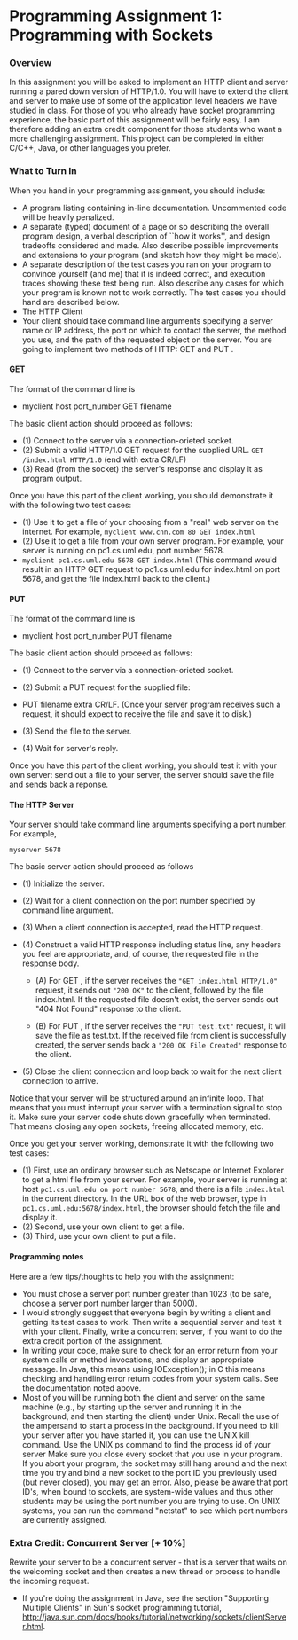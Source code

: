 # Programming Assignment 1: Programming with Sockets #

### Overview ###
In this assignment you will be asked to implement an HTTP client and server running a pared down version of HTTP/1.0. You will have to extend the client and server to make use of some of the application level headers we have studied in class. For those of you who already have socket programming experience, the basic part of this assignment will be fairly easy. I am therefore adding an extra credit component for those students who want a more challenging assignment. This project can be completed in either C/C++, Java, or other languages you prefer.
 

### What to Turn In ###
When you hand in your programming assignment, you should include:

- A program listing containing in-line documentation. Uncommented code will be heavily penalized.
- A separate (typed) document of a page or so describing the overall program design, a verbal description of ``how it works'', and design tradeoffs considered and made. Also describe possible improvements and extensions to your program (and sketch how they might be made).
- A separate description of the test cases you ran on your program to convince yourself (and me) that it is indeed correct, and execution traces showing these test being run.  Also describe any  cases for which your program is known not to work correctly.  The test cases  you should hand are described below.
- The HTTP Client
- Your client should take command line arguments specifying a server name or IP address, the port on which to contact the server, the method you use, and the path of the requested object on the server. You are going to implement two methods of HTTP: GET and PUT .

#### GET #### 
The format of the command line is
- myclient host port_number GET filename

The basic client action should proceed as follows:

- (1) Connect to the server via a connection-orieted socket.
- (2) Submit a valid HTTP/1.0 GET request for the supplied URL.  ```GET /index.html HTTP/1.0``` (end with extra CR/LF)
- (3) Read  (from the socket) the server's response and display it as program output.

Once you have this part of the client working, you should demonstrate it with the following two test cases:
- (1) Use it to get a file of your choosing from a "real" web server on the internet. For example, ```myclient www.cnn.com 80 GET index.html```
- (2) Use it to get a file from your own server program. For example, your server is running on pc1.cs.uml.edu, port number 5678.
- ```myclient pc1.cs.uml.edu 5678 GET index.html``` (This command would result in an HTTP GET request to pc1.cs.uml.edu for index.html on port 5678, and get the file index.html back to the client.)
  
#### PUT #### 

The format of the command line is
- myclient host port_number PUT filename

The basic client action should proceed as follows:

- (1) Connect to the server via a connection-orieted socket.
- (2) Submit a PUT request for the supplied file:
- PUT filename extra CR/LF. (Once your server program receives such a request, it should expect to receive the file and save it to disk.)

- (3) Send the file to the server.
- (4) Wait for server's reply.

Once you have this part of the client working, you should test it with your own server: send out a file to your server, the server should save the file and sends back a reponse.

#### The HTTP Server ####

Your server should take command line arguments specifying a port number. For example,

```myserver 5678```

The basic server action should proceed as follows

- (1) Initialize the server.
- (2) Wait for a client connection on the port number specified by command line argument.
- (3) When a client connection is accepted, read the HTTP request.

- (4) Construct a valid HTTP response including status line, any headers you feel are appropriate, and, of course, the requested file in the response body.
  - (A) For GET , if the server receives the ```"GET index.html HTTP/1.0"``` request, it sends out ```"200 OK"``` to the client, followed by the file index.html. If the requested file doesn't exist, the server sends out "404 Not Found" response to the client.

  - (B) For PUT , if the server receives the ```"PUT test.txt"``` request, it will save the file as test.txt. If the received file from client is successfully created, the server sends back a ```"200 OK File Created"``` response to the client.

- (5) Close the client connection and loop back to wait for the next client connection to arrive.


Notice that your server will be structured around an infinite loop. That means that you must interrupt your server with a termination signal to stop it. Make sure your server code shuts down gracefully when terminated. That means closing any open sockets, freeing allocated memory, etc.

Once you get your server working, demonstrate it with the following two test cases:

- (1) First, use an ordinary browser such as Netscape or Internet Explorer to get a html file from your server. For example, your server is running at host ```pc1.cs.uml.edu on port number 5678```, and there is a file ```index.html``` in the current directory. In the URL box of the web browser, type in ```pc1.cs.uml.edu:5678/index.html```, the browser should fetch the file and display it.
- (2) Second, use your own client to get a file.
- (3) Third, use your own client to put a file.

#### Programming notes #### 

Here are a few tips/thoughts to help you with the assignment:

- You must chose a server port number greater than 1023 (to be safe, choose a server port number larger than 5000).
- I would strongly suggest that everyone begin by writing a client and getting its test cases to work. Then write a sequential server and test it with your client. Finally, write a concurrent server, if you want to do the extra credit portion of the assignment.
- In writing your code, make sure to check for an error return from your system calls or method invocations, and display an appropriate message. In Java, this means using IOException(); in C this means checking and handling error return codes from your system calls. See the documentation noted above.
- Most of you will be running both the client and server on the same machine (e.g., by starting up the server and running it in the background, and then starting the client) under Unix. Recall the use of the ampersand to start a process in the background. If you need to kill your server after you have started it, you can use the UNIX kill command. Use the UNIX ps command to find the process id of your server
Make sure you close every socket that you use in your program. If you abort your program, the socket may still hang around and the next time you try and bind a new socket to the port ID you previously used (but never closed), you may get an error. Also, please be aware that port ID's, when bound to sockets, are system-wide values and thus other students may be using the port number you are trying to use. On UNIX systems, you can run the command "netstat" to see which port numbers are currently assigned.

### Extra Credit: Concurrent Server [+ 10%] ### 

Rewrite your server to be a concurrent server - that is a server that waits on the welcoming socket and then creates a new thread or process to handle the incoming request. 
- If you're doing the assignment in Java, see the section "Supporting Multiple Clients" in Sun's socket programming tutorial,
http://java.sun.com/docs/books/tutorial/networking/sockets/clientServer.html.
 